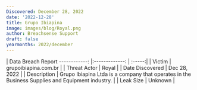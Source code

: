 ```yaml
---
Discovered: December 28, 2022
date: '2022-12-28'
title: Grupo Ibiapina
image: images/blog/Royal.png
author: Breachsense Support
draft: false
yearmonths: 2022/december
---
```



| Data Breach Report
------------:     |:-------------:    | :-----:|
| Victim      | grupoibiapina.com.br      | 
| Threat Actor      | Royal      | 
| Date Discovered      | Dec 28, 2022      | 
| Description      | Grupo Ibiapina Ltda is a company that operates in the Business Supplies and Equipment industry.      | 
| Leak Size      | Unknown      | 

